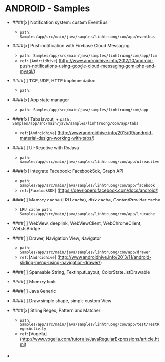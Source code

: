 # ANDROID - Samples
- ####[x] Notification system: custom EventBus
  + `path: Samples/app/src/main/java/samples/linhtruong/com/app/eventbus`
  
- ####[x] Push notification with Firebase Cloud Messaging
  + `path: Samples/app/src/main/java/samples/linhtruong/com/app/fcm`
  + `ref:` [`Androidhive`] (http://www.androidhive.info/2012/10/android-push-notifications-using-google-cloud-messaging-gcm-php-and-mysql/)
  
- ####[ ] TCP, UDP, HTTP implementation
  + `path:`
  
- ####[x] App state manager
  + `path: Samples/app/src/main/java/samples/linhtruong/com/app`

- ####[x] Tabs layout
  + `path: Samples/app/src/main/java/samples/linhtruong/com/app/tabs`
  + `ref:`[`Androidhive`] (http://www.androidhive.info/2015/09/android-material-design-working-with-tabs/)

- ####[ ] UI-Reactive with RxJava
  + `path: Samples/app/src/main/java/samples/linhtruong/com/app/uireactive`
  
- ####[x] Integrate Facebook: FacebookSdk, Graph API
  + `path: Samples/app/src/main/java/samples/linhtruong/com/app/facebook`
  + `ref:`[`FacebookSDK`] (https://developers.facebook.com/docs/android/)

- ####[ ] Memory cache (LRU cache), disk cache, ContentProvider cache
  + `LRU cache path: Samples/app/src/main/java/samples/linhtruong/com/app/lrucache`

- ####[ ] WebView, deeplink, WebViewClient, WebChromeClient, WebJsBridge

- ####[ ] Drawer, Navigation View, Navigator
  + `path: Samples/app/src/main/java/samples/linhtruong/com/app/drawer`
  + `ref:`[`Androidhive`] (http://www.androidhive.info/2013/11/android-sliding-menu-using-navigation-drawer/)

- ####[ ] Spannable String, TextInputLayout, ColorStateListDrawable

- ####[ ] Memory leak

- ####[ ] Java Generic

- ####[ ] Draw simple shape, simple custom View

- ####[x] String Regex, Pattern and Matcher
  + `path: Samples/app/src/main/java/samples/linhtruong/com/app/test/TestRegexActivity`
  + `ref:`[Vogella] (http://www.vogella.com/tutorials/JavaRegularExpressions/article.html)
  
- ####
